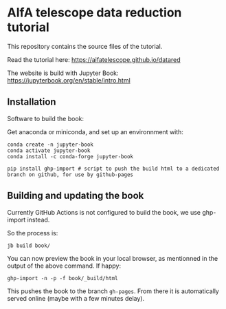 
# AIfA telescope data reduction tutorial

This repository contains the source files of the tutorial.

Read the tutorial here: https://aifatelescope.github.io/datared

The website is build with Jupyter Book: 
https://jupyterbook.org/en/stable/intro.html


## Installation

Software to build the book:

Get anaconda or miniconda, and set up an environnment with:
```
conda create -n jupyter-book
conda activate jupyter-book
conda install -c conda-forge jupyter-book

pip install ghp-import # script to push the build html to a dedicated branch on github, for use by github-pages
```

## Building and updating the book

Currently GitHub Actions is not configured to build the book, we use ghp-import instead.

So the process is:

```
jb build book/
```

You can now preview the book in your local browser, as mentionned in the output of the above command.
If happy:

```
ghp-import -n -p -f book/_build/html
```

This pushes the book to the branch `gh-pages`. From there it is automatically served online (maybe with a few minutes delay).




